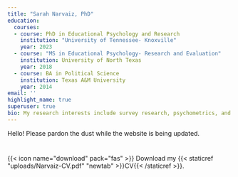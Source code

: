 ```yaml
---
title: "Sarah Narvaiz, PhD"
education:
  courses:
  - course: PhD in Educational Psychology and Research
    institution: "University of Tennessee- Knoxville"
    year: 2023
  - course: "MS in Educational Psychology- Research and Evaluation"
    institution: University of North Texas
    year: 2018
  - course: BA in Political Science
    institution: Texas A&M University
    year: 2014
email: ''
highlight_name: true
superuser: true
bio: My research interests include survey research, psychometrics, and QuantCrit theory.
---
```


Hello! Please pardon the dust while the website is being updated.

#

{{< icon name="download" pack="fas" >}} Download my {{< staticref "uploads/Narvaiz-CV.pdf" "newtab" >}}CV{{< /staticref >}}.

# 